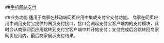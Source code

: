 ##[手机网站支付](https://docs.open.alipay.com/203)



##业务功能
适用于商家在移动端网页应用中集成支付宝支付功能。 商家在网页应用中调用支付宝提供的网页支付接口，接口会调起支付宝客户端内的支付模块，此时会从商家网页应用跳转到支付宝客户端中并开始支付；支付完成后会跳转回商家网页应用内，最后商家展示支付结果。